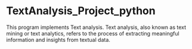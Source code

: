 # TextAnalysis_Project_python
This program implements Text analysis.  Text analysis, also known as text mining or text analytics, refers to the process of extracting meaningful information and insights from textual data.
